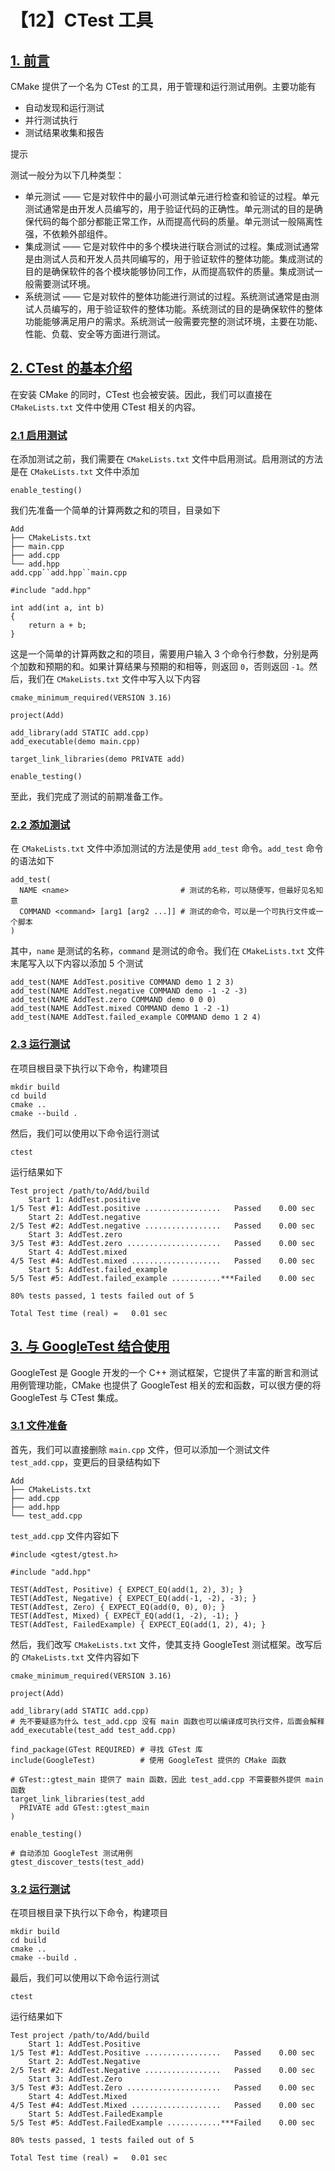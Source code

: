 # 【12】CTest 工具

## [1. 前言](https://www.cccolt.top/tutorial/cmake/12.html#_1-前言)

CMake 提供了一个名为 CTest 的工具，用于管理和运行测试用例。主要功能有

- 自动发现和运行测试
- 并行测试执行
- 测试结果收集和报告

提示

测试一般分为以下几种类型：

- 单元测试 —— 它是对软件中的最小可测试单元进行检查和验证的过程。单元测试通常是由开发人员编写的，用于验证代码的正确性。单元测试的目的是确保代码的每个部分都能正常工作，从而提高代码的质量。单元测试一般隔离性强，不依赖外部组件。
- 集成测试 —— 它是对软件中的多个模块进行联合测试的过程。集成测试通常是由测试人员和开发人员共同编写的，用于验证软件的整体功能。集成测试的目的是确保软件的各个模块能够协同工作，从而提高软件的质量。集成测试一般需要测试环境。
- 系统测试 —— 它是对软件的整体功能进行测试的过程。系统测试通常是由测试人员编写的，用于验证软件的整体功能。系统测试的目的是确保软件的整体功能能够满足用户的需求。系统测试一般需要完整的测试环境，主要在功能、性能、负载、安全等方面进行测试。

## [2. CTest 的基本介绍](https://www.cccolt.top/tutorial/cmake/12.html#_2-ctest-的基本介绍)

在安装 CMake 的同时，CTest 也会被安装。因此，我们可以直接在 `CMakeLists.txt` 文件中使用 CTest 相关的内容。

### [2.1 启用测试](https://www.cccolt.top/tutorial/cmake/12.html#_2-1-启用测试)

在添加测试之前，我们需要在 `CMakeLists.txt` 文件中启用测试。启用测试的方法是在 `CMakeLists.txt` 文件中添加



```
enable_testing()
```

我们先准备一个简单的计算两数之和的项目，目录如下



```
Add
├── CMakeLists.txt
├── main.cpp
├── add.cpp
└── add.hpp
add.cpp``add.hpp``main.cpp
```



```
#include "add.hpp"

int add(int a, int b)
{
    return a + b;
}
```

这是一个简单的计算两数之和的项目，需要用户输入 3 个命令行参数，分别是两个加数和预期的和。如果计算结果与预期的和相等，则返回 `0`，否则返回 `-1`。然后，我们在 `CMakeLists.txt` 文件中写入以下内容



```
cmake_minimum_required(VERSION 3.16)

project(Add)

add_library(add STATIC add.cpp)
add_executable(demo main.cpp)

target_link_libraries(demo PRIVATE add)

enable_testing()
```

至此，我们完成了测试的前期准备工作。

### [2.2 添加测试](https://www.cccolt.top/tutorial/cmake/12.html#_2-2-添加测试)

在 `CMakeLists.txt` 文件中添加测试的方法是使用 `add_test` 命令。`add_test` 命令的语法如下



```
add_test(
  NAME <name>                         # 测试的名称，可以随便写，但最好见名知意
  COMMAND <command> [arg1 [arg2 ...]] # 测试的命令，可以是一个可执行文件或一个脚本
)
```

其中，`name` 是测试的名称，`command` 是测试的命令。我们在 `CMakeLists.txt` 文件末尾写入以下内容以添加 5 个测试



```
add_test(NAME AddTest.positive COMMAND demo 1 2 3)
add_test(NAME AddTest.negative COMMAND demo -1 -2 -3)
add_test(NAME AddTest.zero COMMAND demo 0 0 0)
add_test(NAME AddTest.mixed COMMAND demo 1 -2 -1)
add_test(NAME AddTest.failed_example COMMAND demo 1 2 4)
```

### [2.3 运行测试](https://www.cccolt.top/tutorial/cmake/12.html#_2-3-运行测试)

在项目根目录下执行以下命令，构建项目



```
mkdir build
cd build
cmake ..
cmake --build .
```

然后，我们可以使用以下命令运行测试



```
ctest
```

运行结果如下



```
Test project /path/to/Add/build
    Start 1: AddTest.positive
1/5 Test #1: AddTest.positive .................   Passed    0.00 sec
    Start 2: AddTest.negative
2/5 Test #2: AddTest.negative .................   Passed    0.00 sec
    Start 3: AddTest.zero
3/5 Test #3: AddTest.zero .....................   Passed    0.00 sec
    Start 4: AddTest.mixed
4/5 Test #4: AddTest.mixed ....................   Passed    0.00 sec
    Start 5: AddTest.failed_example
5/5 Test #5: AddTest.failed_example ...........***Failed    0.00 sec

80% tests passed, 1 tests failed out of 5

Total Test time (real) =   0.01 sec
```

## [3. 与 GoogleTest 结合使用](https://www.cccolt.top/tutorial/cmake/12.html#_3-与-googletest-结合使用)

GoogleTest 是 Google 开发的一个 C++ 测试框架，它提供了丰富的断言和测试用例管理功能，CMake 也提供了 GoogleTest 相关的宏和函数，可以很方便的将 GoogleTest 与 CTest 集成。

### [3.1 文件准备](https://www.cccolt.top/tutorial/cmake/12.html#_3-1-文件准备)

首先，我们可以直接删除 `main.cpp` 文件，但可以添加一个测试文件 `test_add.cpp`，变更后的目录结构如下



```
Add
├── CMakeLists.txt
├── add.cpp
├── add.hpp
└── test_add.cpp
```

`test_add.cpp` 文件内容如下



```
#include <gtest/gtest.h>

#include "add.hpp"

TEST(AddTest, Positive) { EXPECT_EQ(add(1, 2), 3); }
TEST(AddTest, Negative) { EXPECT_EQ(add(-1, -2), -3); }
TEST(AddTest, Zero) { EXPECT_EQ(add(0, 0), 0); }
TEST(AddTest, Mixed) { EXPECT_EQ(add(1, -2), -1); }
TEST(AddTest, FailedExample) { EXPECT_EQ(add(1, 2), 4); }
```

然后，我们改写 `CMakeLists.txt` 文件，使其支持 GoogleTest 测试框架。改写后的 `CMakeLists.txt` 文件内容如下



```
cmake_minimum_required(VERSION 3.16)

project(Add)

add_library(add STATIC add.cpp)
# 先不要疑惑为什么 test_add.cpp 没有 main 函数也可以编译成可执行文件，后面会解释
add_executable(test_add test_add.cpp)

find_package(GTest REQUIRED) # 寻找 GTest 库
include(GoogleTest)          # 使用 GoogleTest 提供的 CMake 函数

# GTest::gtest_main 提供了 main 函数，因此 test_add.cpp 不需要额外提供 main 函数
target_link_libraries(test_add
  PRIVATE add GTest::gtest_main
)

enable_testing()

# 自动添加 GoogleTest 测试用例
gtest_discover_tests(test_add)
```

### [3.2 运行测试](https://www.cccolt.top/tutorial/cmake/12.html#_3-2-运行测试)

在项目根目录下执行以下命令，构建项目



```
mkdir build
cd build
cmake ..
cmake --build .
```

最后，我们可以使用以下命令运行测试



```
ctest
```

运行结果如下



```
Test project /path/to/Add/build
    Start 1: AddTest.Positive
1/5 Test #1: AddTest.Positive .................   Passed    0.00 sec
    Start 2: AddTest.Negative
2/5 Test #2: AddTest.Negative .................   Passed    0.00 sec
    Start 3: AddTest.Zero
3/5 Test #3: AddTest.Zero .....................   Passed    0.00 sec
    Start 4: AddTest.Mixed
4/5 Test #4: AddTest.Mixed ....................   Passed    0.00 sec
    Start 5: AddTest.FailedExample
5/5 Test #5: AddTest.FailedExample ............***Failed    0.00 sec

80% tests passed, 1 tests failed out of 5

Total Test time (real) =   0.01 sec
```

